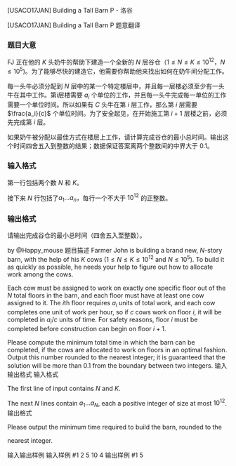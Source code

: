 



[USACO17JAN] Building a Tall Barn P - 洛谷














[USACO17JAN] Building a Tall Barn P
题意翻译
### 题目大意
FJ 正在他的 $K$ 头奶牛的帮助下建造一个全新的 $N$ 层谷仓（$1\le N\le K\le 10^{12}，N\le 10^5$)。为了能够尽快的建造它，他需要你帮助他来找出如何在奶牛间分配工作。

每一头牛必须分配到 $N$ 层中的某一个特定楼层中，并且每一层楼必须至少有一头牛在其中工作。第i层楼需要 $a_i$ 个单位的工作，并且每一头牛完成每一单位的工作需要一个单位时间。所以如果有 $C$ 头牛在第 $i$ 层工作，那么第 $i$ 层需要 $\frac{a_i}{c}$ 个单位时间。为了安全起见，在开始施工第 $i+1$ 层楼之前，必须先完成第 $i$ 层。

如果奶牛被分配以最佳方式在楼层上工作，请计算完成谷仓的最小总时间。输出这个时间四舍五入到整数的结果；数据保证答案离两个整数间的中界大于 $0.1$。
### 输入格式
第一行包括两个数 $N$ 和 $K$。

接下来 $N$ 行包括了$a_1\dots a_n$，每行一个不大于 $10^{12}$ 的正整数。
### 输出格式
请输出完成谷仓的最小总时间（四舍五入至整数）。

by @Happy_mouse
题目描述
Farmer John is building a brand new, $N$-story barn, with the help of his $K$ cows ($1 \leq N \leq K \leq 10^{12}$ and $N \leq 10^5$). To build it as quickly as possible, he needs your help to figure out how to allocate work among the cows.

Each cow must be assigned to work on exactly one specific floor out of the $N$ total floors in the barn, and each floor must have at least one cow assigned to it. The $i$th floor requires $a_i$ units of total work, and each cow completes one unit of work per hour, so if $c$ cows work on floor $i$, it will be completed in $a_i / c$ units of time. For safety reasons, floor $i$ must be completed before construction can begin on floor $i+1$.

Please compute the minimum total time in which the barn can be completed, if the cows are allocated to work on floors in an optimal fashion. Output this number rounded to the nearest integer; it is guaranteed that the solution will be more than 0.1 from the boundary between two integers.
输入输出格式
输入格式

The first line of input contains $N$ and $K$.

The next $N$ lines contain $a_1 \ldots a_N$, each a positive integer of size at most $10^{12}$.
输出格式

Please output the minimum time required to build the barn, rounded to the

nearest integer.


输入输出样例
输入样例 #1
2 5
10
4
输出样例 #1
5






